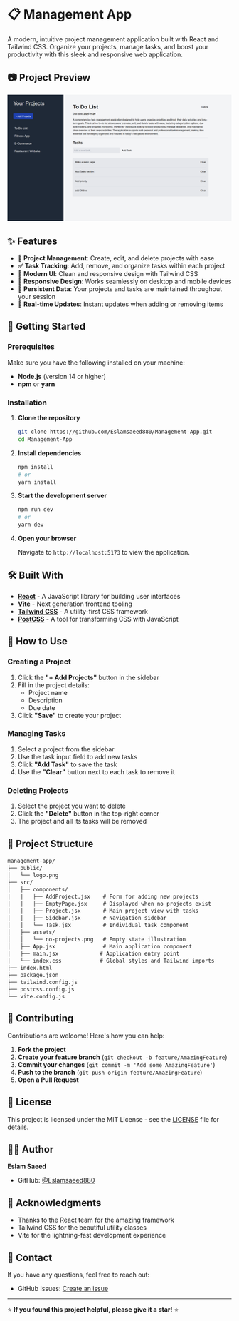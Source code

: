 # 📋 Management App

A modern, intuitive project management application built with React and Tailwind CSS. Organize your projects, manage tasks, and boost your productivity with this sleek and responsive web application.

## 📷 Project Preview

![Management App Interface](public/image.png)

## ✨ Features

- **📁 Project Management**: Create, edit, and delete projects with ease
- **✅ Task Tracking**: Add, remove, and organize tasks within each project
- **🎨 Modern UI**: Clean and responsive design with Tailwind CSS
- **📱 Responsive Design**: Works seamlessly on desktop and mobile devices
- **💾 Persistent Data**: Your projects and tasks are maintained throughout your session
- **🔄 Real-time Updates**: Instant updates when adding or removing items

## 🚀 Getting Started

### Prerequisites

Make sure you have the following installed on your machine:
- **Node.js** (version 14 or higher)
- **npm** or **yarn**

### Installation

1. **Clone the repository**
   ```bash
   git clone https://github.com/Eslamsaeed880/Management-App.git
   cd Management-App
   ```

2. **Install dependencies**
   ```bash
   npm install
   # or
   yarn install
   ```

3. **Start the development server**
   ```bash
   npm run dev
   # or
   yarn dev
   ```

4. **Open your browser**
   
   Navigate to `http://localhost:5173` to view the application.

## 🛠️ Built With

- **[React](https://reactjs.org/)** - A JavaScript library for building user interfaces
- **[Vite](https://vitejs.dev/)** - Next generation frontend tooling
- **[Tailwind CSS](https://tailwindcss.com/)** - A utility-first CSS framework
- **[PostCSS](https://postcss.org/)** - A tool for transforming CSS with JavaScript

## 📱 How to Use

### Creating a Project
1. Click the **"+ Add Projects"** button in the sidebar
2. Fill in the project details:
   - Project name
   - Description
   - Due date
3. Click **"Save"** to create your project

### Managing Tasks
1. Select a project from the sidebar
2. Use the task input field to add new tasks
3. Click **"Add Task"** to save the task
4. Use the **"Clear"** button next to each task to remove it

### Deleting Projects
1. Select the project you want to delete
2. Click the **"Delete"** button in the top-right corner
3. The project and all its tasks will be removed

## 📂 Project Structure

```
management-app/
├── public/
│   └── logo.png
├── src/
│   ├── components/
│   │   ├── AddProject.jsx    # Form for adding new projects
│   │   ├── EmptyPage.jsx     # Displayed when no projects exist
│   │   ├── Project.jsx       # Main project view with tasks
│   │   ├── Sidebar.jsx       # Navigation sidebar
│   │   └── Task.jsx          # Individual task component
│   ├── assets/
│   │   └── no-projects.png   # Empty state illustration
│   ├── App.jsx               # Main application component
│   ├── main.jsx             # Application entry point
│   └── index.css            # Global styles and Tailwind imports
├── index.html
├── package.json
├── tailwind.config.js
├── postcss.config.js
└── vite.config.js
```

## 🤝 Contributing

Contributions are welcome! Here's how you can help:

1. **Fork the project**
2. **Create your feature branch** (`git checkout -b feature/AmazingFeature`)
3. **Commit your changes** (`git commit -m 'Add some AmazingFeature'`)
4. **Push to the branch** (`git push origin feature/AmazingFeature`)
5. **Open a Pull Request**

## 📝 License

This project is licensed under the MIT License - see the [LICENSE](LICENSE) file for details.

## 👨‍💻 Author

**Eslam Saeed**
- GitHub: [@Eslamsaeed880](https://github.com/Eslamsaeed880)

## 🙏 Acknowledgments

- Thanks to the React team for the amazing framework
- Tailwind CSS for the beautiful utility classes
- Vite for the lightning-fast development experience

## 📧 Contact

If you have any questions, feel free to reach out:
- GitHub Issues: [Create an issue](https://github.com/Eslamsaeed880/Management-App/issues)

---

⭐ **If you found this project helpful, please give it a star!** ⭐
